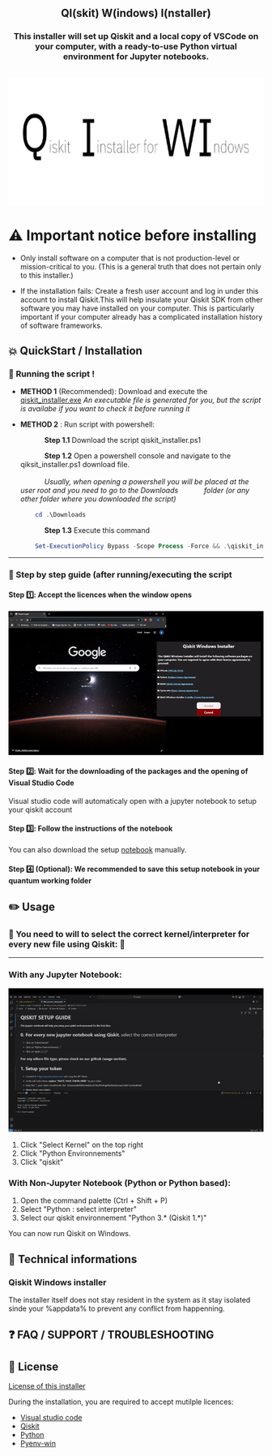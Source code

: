 <div align="center">
  <h2 align="center">QI(skit) W(indows) I(nstaller)</h1>
  <h3 align="center">This installer will set up Qiskit and a local copy of VSCode on your computer, with a ready-to-use Python virtual environment for Jupyter notebooks.</h3>
</div>

<div align="center">

  <!-- PROJECT LOGO -->
  <br />
    
  <img alt="QiskitWindowslogo" src="ressources/assets/Logo.jpg" width="700" height="250">
    
  <br />
</div>



# ⚠️ Important notice before installing  

- Only install software on a computer that is not production-level or mission-critical to you. (This is a general truth that does not pertain only to this installer.)

- If the installation fails: Create a fresh user account and log in under this account to install Qiskit.This will help insulate your Qiskit SDK from other software you may have installed on your computer. This is particularly important if your computer already has a complicated installation history of software frameworks.

## 💥 QuickStart / Installation

### 🏃 Running the script !   

- **METHOD 1** (Recommended): Download and execute the [qiskit_installer.exe](https://github.com/ket-q/qiskit_windows_installer_pub/raw/refs/heads/main/qiskit_installer.exe)
*An executable file is generated for you, but the script is availabe if you want to check it before running it*

  
- **METHOD 2** : Run script with powershell:

  &nbsp;&nbsp;&nbsp;&nbsp;&nbsp;&nbsp;&nbsp;&nbsp;&nbsp;&nbsp;&nbsp;&nbsp;**Step 1.1** Download the script qiskit_installer.ps1
  
  &nbsp;&nbsp;&nbsp;&nbsp;&nbsp;&nbsp;&nbsp;&nbsp;&nbsp;&nbsp;&nbsp;&nbsp;**Step 1.2** Open a powershell console and navigate to the qiksit_installer.ps1 download file.\
  &nbsp;\
  &nbsp;&nbsp;&nbsp;&nbsp;&nbsp;&nbsp;&nbsp;&nbsp;&nbsp;&nbsp;&nbsp;&nbsp;*Usually, when opening a powershell you will be placed at the user root and you need to go to the Downloads 
  &nbsp;&nbsp;&nbsp;&nbsp;&nbsp;&nbsp;&nbsp;&nbsp;&nbsp;&nbsp;&nbsp;&nbsp;folder (or any other folder where you downloaded the script)*
  
  ```powershell
      cd .\Downloads
  ```
  
  &nbsp;&nbsp;&nbsp;&nbsp;&nbsp;&nbsp;&nbsp;&nbsp;&nbsp;&nbsp;&nbsp;&nbsp;**Step 1.3** Execute this command 
  ```powershell
      Set-ExecutionPolicy Bypass -Scope Process -Force && .\qiskit_installer.ps1

  ```

---


### 🚶 Step by step guide (after running/executing the script  

#### Step 1️⃣: Accept the licences when the window opens

![GIF aceppting licenses](https://github.com/ket-q/qiskit_windows_installer_pub/blob/main/ressources/assets/accepting_licenses.gif)


#### Step 2️⃣: Wait for the downloading of the packages and the opening of Visual Studio Code

Visual studio code will automaticaly open with a jupyter notebook to setup your qiskit account

#### Step 3️⃣: Follow the instructions of the notebook

You can also download the setup [notebook](https://raw.githubusercontent.com/ket-q/qiskit_windows_installer_pub/refs/heads/main/notebooks/IBM_account_setup.ipynb) manually.

#### Step 4️⃣ (Optional): We recommended to save this setup notebook in your quantum working folder



## ✏️ Usage 

### 🚩 You need to will to select the correct kernel/interpreter for every new file using Qiskit:  🚩 

---

### With any Jupyter Notebook:

![GIF select kernel](https://github.com/ket-q/qiskit_windows_installer_pub/blob/main/ressources/assets/select_interpreter.gif)

1. Click "Select Kernel" on the top right
2. Click "Python Environnements"
3. Click "qiskit"

### With Non-Jupyter Notebook (Python or Python based):

1. Open the command palette (Ctrl + Shift + P)
2. Select "Python : select interpreter"
3. Select our qiskit environnement "Python 3.* (Qiskit 1.*)"

You can now run Qiskit on Windows.


## 🔌 Technical informations 


### Qiskit Windows installer

The installer itself does not stay resident in the system as it stay isolated sinde your %appdata% to prevent any conflict from happenning.



## ❓ FAQ / SUPPORT / TROUBLESHOOTING




## 📜 License

[License of this installer](https://github.com/ket-q/qiskit_windows_installer_pub/blob/main/LICENSE)

During the installation, you are required to accept mutilple licences:
- [Visual studio code](https://code.visualstudio.com/license)
- [Qiskit](https://github.com/Qiskit/qiskit/blob/main/LICENSE.txt)
- [Python](https://docs.python.org/3/license.html#terms-and-conditions-for-accessing-or-otherwise-using-python)
- [Pyenv-win](https://pyenv-win.github.io/pyenv-win/#license-and-copyright)


